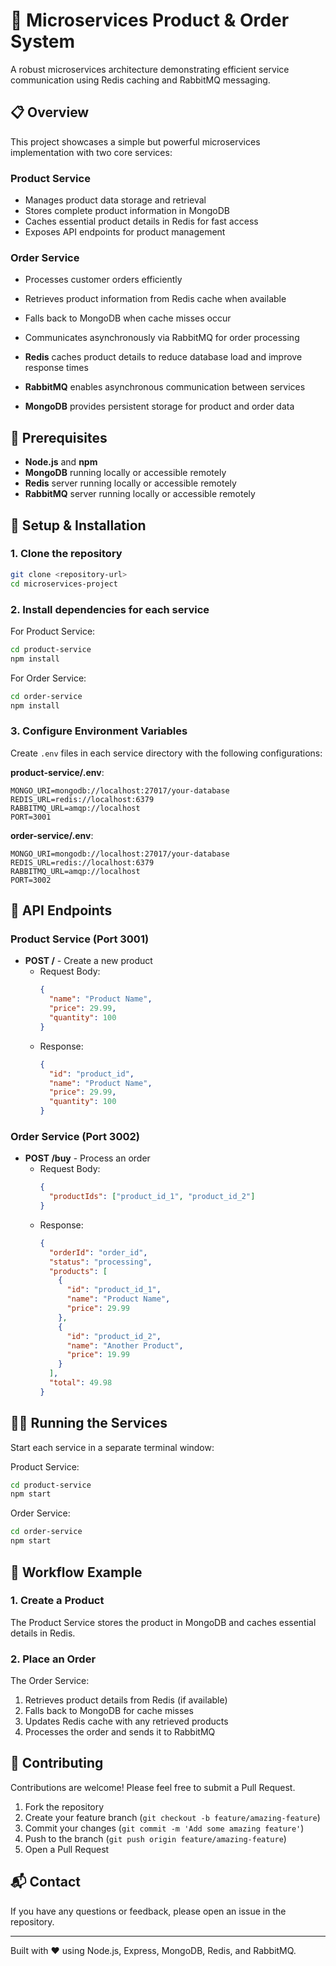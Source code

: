 # 🚀 Microservices Product & Order System

A robust microservices architecture demonstrating efficient service communication using Redis caching and RabbitMQ messaging.

## 📋 Overview

This project showcases a simple but powerful microservices implementation with two core services:

### Product Service
- Manages product data storage and retrieval
- Stores complete product information in MongoDB
- Caches essential product details in Redis for fast access
- Exposes API endpoints for product management

### Order Service
- Processes customer orders efficiently
- Retrieves product information from Redis cache when available
- Falls back to MongoDB when cache misses occur
- Communicates asynchronously via RabbitMQ for order processing


- **Redis** caches product details to reduce database load and improve response times
- **RabbitMQ** enables asynchronous communication between services
- **MongoDB** provides persistent storage for product and order data

## 🔧 Prerequisites

- **Node.js** and **npm**
- **MongoDB** running locally or accessible remotely
- **Redis** server running locally or accessible remotely
- **RabbitMQ** server running locally or accessible remotely

## 🚀 Setup & Installation

### 1. Clone the repository

```sh
git clone <repository-url>
cd microservices-project
```

### 2. Install dependencies for each service

For Product Service:
```sh
cd product-service
npm install
```

For Order Service:
```sh
cd order-service
npm install
```

### 3. Configure Environment Variables

Create `.env` files in each service directory with the following configurations:

**product-service/.env**:
```
MONGO_URI=mongodb://localhost:27017/your-database
REDIS_URL=redis://localhost:6379
RABBITMQ_URL=amqp://localhost
PORT=3001
```

**order-service/.env**:
```
MONGO_URI=mongodb://localhost:27017/your-database
REDIS_URL=redis://localhost:6379
RABBITMQ_URL=amqp://localhost
PORT=3002
```

## 📡 API Endpoints

### Product Service (Port 3001)

- **POST /** - Create a new product
  - Request Body:
    ```json
    {
      "name": "Product Name",
      "price": 29.99,
      "quantity": 100
    }
    ```
  - Response:
    ```json
    {
      "id": "product_id",
      "name": "Product Name",
      "price": 29.99,
      "quantity": 100
    }
    ```

### Order Service (Port 3002)

- **POST /buy** - Process an order
  - Request Body:
    ```json
    {
      "productIds": ["product_id_1", "product_id_2"]
    }
    ```
  - Response:
    ```json
    {
      "orderId": "order_id",
      "status": "processing",
      "products": [
        {
          "id": "product_id_1",
          "name": "Product Name",
          "price": 29.99
        },
        {
          "id": "product_id_2",
          "name": "Another Product",
          "price": 19.99
        }
      ],
      "total": 49.98
    }
    ```

## 🏃‍♂️ Running the Services

Start each service in a separate terminal window:

Product Service:
```sh
cd product-service
npm start
```

Order Service:
```sh
cd order-service
npm start
```

## 🔄 Workflow Example

### 1. Create a Product

The Product Service stores the product in MongoDB and caches essential details in Redis.

### 2. Place an Order

The Order Service:
1. Retrieves product details from Redis (if available)
2. Falls back to MongoDB for cache misses
3. Updates Redis cache with any retrieved products
4. Processes the order and sends it to RabbitMQ


## 🤝 Contributing

Contributions are welcome! Please feel free to submit a Pull Request.

1. Fork the repository
2. Create your feature branch (`git checkout -b feature/amazing-feature`)
3. Commit your changes (`git commit -m 'Add some amazing feature'`)
4. Push to the branch (`git push origin feature/amazing-feature`)
5. Open a Pull Request


## 📬 Contact

If you have any questions or feedback, please open an issue in the repository.

---

Built with ❤️ using Node.js, Express, MongoDB, Redis, and RabbitMQ.
